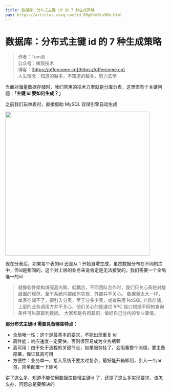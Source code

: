 ```yaml
---
title: 数据库：分布式主键 id 的 7 种生成策略 
pay: https://articles.zsxq.com/id_89g8dm1ku36b.html
---
```


#  数据库：分布式主键 id 的 7 种生成策略

> 作者：Tom哥
> <br/>公众号：微观技术
> <br/> 博客：[https://offercome.cn](https://offercome.cn)
> <br/> 人生理念：知道的越多，不知道的越多，努力去学



当面对海量数据存储时，我们常用的技术方案就是分库分表，这里面有个关键问题：**「主键 id 要如何生成？」**

之前我们玩单表时，直接借助 MySQL 存储引擎自动生成


<div align="left">
    <img src="https://offercome.cn/images/pay/arch/15-1.png" width="450px">
</div>


现在分表后，如果每个表的id 还是从 1 开始自增生成，虽然数据分布在不同的库中，但id是相同的，这个对上层的业务来说肯定是无法接受的，我们需要一个全局唯一的id 

> 就像软件架构讲究高内聚、低耦合，不同团队合作时，我们只关心系统对接层面的规范，至于系统内部如何实现，外部并不关心。
> 数据量太大一样，单表存储不了，要引入分表，至于分多少表，或者采用 NoSQL 介质存储，上层的业务调用方并不关心，他们关心的是通过 RPC 接口根据不同的查询条件可以获取到数据。
> 大家都是各司其职，做好自己分内的专业事情。


**那分布式主键id 需要具备哪些特点：**

- 全局唯一性：这个是最基本的要求，不能出现重复 id
- 高性能：响应速度一定要快，否则很容易成为业务瓶颈
- 高可用：由于处于流程的关键节点，如果服务挂了，会阻塞整个流程，要主备部署，保证其高可用
- 方便性：业务单一，接入系统不要太过复杂，最好能开箱即用，引入一个jar包，简单配置一下即可

讲了这么多，知道不能使用数据库自增主键id 了，还提了这么多实现要求，该怎么办，问题总是要解决的